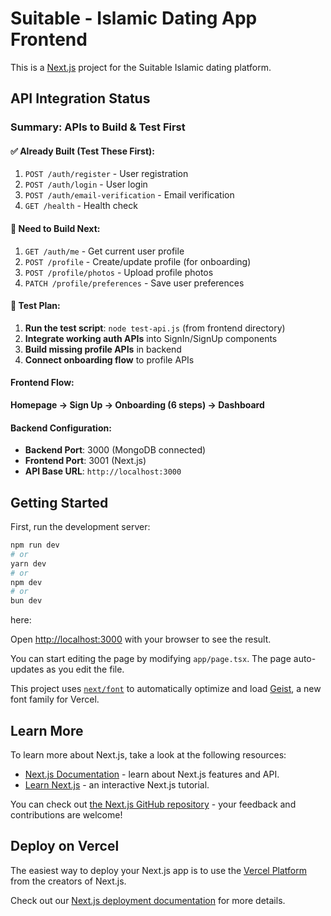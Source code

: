 # Suitable - Islamic Dating App Frontend

This is a [Next.js](https://nextjs.org) project for the Suitable Islamic dating platform.

## API Integration Status

### Summary: APIs to Build & Test First

#### ✅ Already Built (Test These First):
1. `POST /auth/register` - User registration
2. `POST /auth/login` - User login  
3. `POST /auth/email-verification` - Email verification
4. `GET /health` - Health check

#### 🔨 Need to Build Next:
1. `GET /auth/me` - Get current user profile
2. `POST /profile` - Create/update profile (for onboarding)
3. `POST /profile/photos` - Upload profile photos
4. `PATCH /profile/preferences` - Save user preferences

#### 🧪 Test Plan:
1. **Run the test script**: `node test-api.js` (from frontend directory)
2. **Integrate working auth APIs** into SignIn/SignUp components
3. **Build missing profile APIs** in backend
4. **Connect onboarding flow** to profile APIs

#### Frontend Flow:
**Homepage → Sign Up → Onboarding (6 steps) → Dashboard**

#### Backend Configuration:
- **Backend Port**: 3000 (MongoDB connected)
- **Frontend Port**: 3001 (Next.js)
- **API Base URL**: `http://localhost:3000`

## Getting Started

First, run the development server:

```bash
npm run dev
# or
yarn dev
# or
npm dev
# or
bun dev
```


here:







Open [http://localhost:3000](http://localhost:3000) with your browser to see the result.

You can start editing the page by modifying `app/page.tsx`. The page auto-updates as you edit the file.

This project uses [`next/font`](https://nextjs.org/docs/app/building-your-application/optimizing/fonts) to automatically optimize and load [Geist](https://vercel.com/font), a new font family for Vercel.

## Learn More

To learn more about Next.js, take a look at the following resources:

- [Next.js Documentation](https://nextjs.org/docs) - learn about Next.js features and API.
- [Learn Next.js](https://nextjs.org/learn) - an interactive Next.js tutorial.

You can check out [the Next.js GitHub repository](https://github.com/vercel/next.js) - your feedback and contributions are welcome!

## Deploy on Vercel

The easiest way to deploy your Next.js app is to use the [Vercel Platform](https://vercel.com/new?utm_medium=default-template&filter=next.js&utm_source=create-next-app&utm_campaign=create-next-app-readme) from the creators of Next.js.

Check out our [Next.js deployment documentation](https://nextjs.org/docs/app/building-your-application/deploying) for more details.